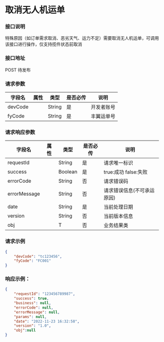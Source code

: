 # 取消无人机运单

### 接口说明

特殊原因（如订单需求取消、恶劣天气、运力不足）需要取消无人机运单，可调用该接口进行操作，仅支持揽件状态前取消

### 接口地址

POST
待发布

### 请求参数

| 字段名  | 属性 | 类型   | 是否必传 | 说明       |
| ------- | ---- | ------ | -------- | ---------- |
| devCode |      | String | 是       | 开发者账号 |
| fyCode  |      | String | 是       | 丰翼运单号 |


### 请求响应参数

| 字段名       | 属性 | 类型    | 是否必传 | 说明                       |
| ------------ | ---- | ------- | -------- | -------------------------- |
| requestId    |      | String  | 是       | 请求唯一标识               |
| success      |      | Boolean | 是       | true:成功 false:失败       |
| errorCode    |      | String  | 否       | 请求错误码                 |
| errorMessage |      | String  | 否       | 请求错误信息(不可承运原因) |
| date         |      | String  | 是       | 当前处理日期               |
| version      |      | String  | 否       | 当前版本信息               |
| obj          |      | T       | 否       | 业务结果类                 |

### 请求示例

```json
{
	"devCode": "tc123456",
	"fyCode": "FC001"
}
```

### 响应示例：

```json
{
	"requestId": "123456789987",
	"success": true,
	"business": null,
	"errorCode": null,
	"errorMessage": null,
	"params": null,
	"date": "2022-11-23 16:32:58",
	"version": "1.0",
	"obj":null
}
```